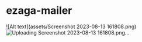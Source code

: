 ﻿# ezaga-mailer
![Alt text](assets/Screenshot 2023-08-13 161808.png)
![Uploading Screenshot 2023-08-13 161808.png…]()
